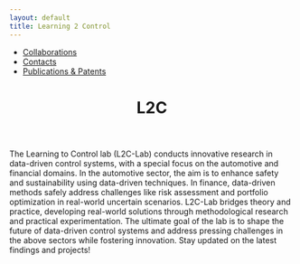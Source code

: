```yaml
---
layout: default
title: Learning 2 Control
---
```


<nav>
  <ul>
    <li><a href="{{ site.baseurl }}/collaborations">Collaborations</a></li>
    <li><a href="{{ site.baseurl }}/contacts">Contacts</a></li>
    <li><a href="{{ site.baseurl }}/publications">Publications & Patents</a></li>
  </ul>
</nav>

<header>
  <h1>L2C</h1>
</header>

The Learning to Control lab (L2C-Lab) conducts innovative research in data-driven control systems, with a special focus on the automotive and financial domains. In the automotive sector, the aim is to enhance safety and sustainability using data-driven techniques. In finance, data-driven methods safely address challenges like risk assessment and portfolio optimization in real-world uncertain scenarios. L2C-Lab bridges theory and practice, developing real-world solutions through methodological research and practical experimentation. The ultimate goal of the lab is to shape the future of data-driven control systems and address pressing challenges in the above sectors while fostering innovation. Stay updated on the latest findings and projects!